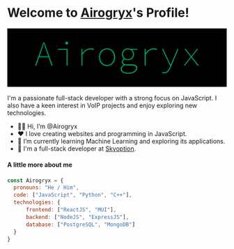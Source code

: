 # Welcome to [Airogryx](https://github.com/Airogryx)'s Profile!

![Banner](./assets/banner.png)

I'm a passionate full-stack developer with a strong focus on JavaScript. I also have a keen interest in VoIP projects and enjoy exploring new technologies.

* 👨‍💻 Hi, I’m @Airogryx
* ❤️ I love creating websites and programming in JavaScript.
* 🌱 I’m currently learning Machine Learning and exploring its applications.
* 💼 I'm a full-stack developer at [Skyoption](https://https://skyoption.tech/).

#### A little more about me

```javascript
const Airogryx = {
  pronouns: "He / Him",
  code: ["JavaScript", "Python", "C++"],
  technologies: {
      frontend: ["ReactJS", "MUI"],
      backend: ["NodeJS", "ExpressJS"],
      database: ["PostgreSQL", "MongoDB"]
  }
}
```
